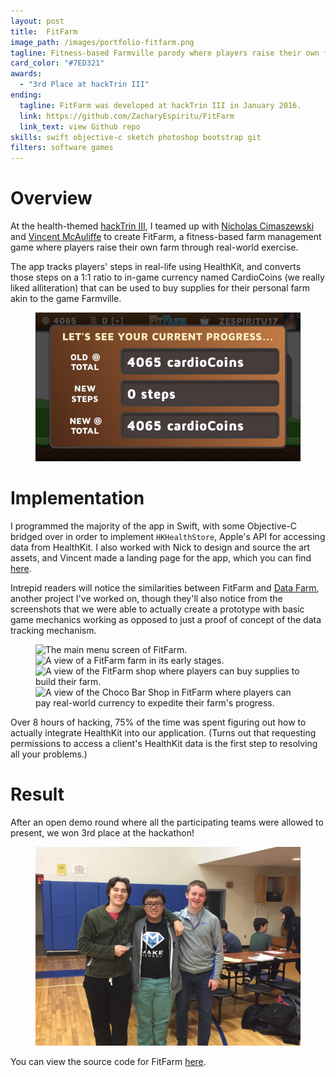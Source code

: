 ```yaml
---
layout: post
title:  FitFarm
image_path: /images/portfolio-fitfarm.png
tagline: Fitness-based Farmville parody where players raise their own farm through real-world exercise
card_color: "#7ED321"
awards:
  - "3rd Place at hackTrin III"
ending:
  tagline: FitFarm was developed at hackTrin III in January 2016.
  link: https://github.com/ZacharyEspiritu/FitFarm
  link_text: view Github repo
skills: swift objective-c sketch photoshop bootstrap git
filters: software games
---
```


# Overview

At the health-themed [hackTrin III][hackTrin], I teamed up with [Nicholas Cimaszewski][nc-github] and [Vincent McAuliffe][vm-github] to create FitFarm, a fitness-based farm management game where players raise their own farm through real-world exercise.

The app tracks players' steps in real-life using HealthKit, and converts those steps on a 1:1 ratio to in-game currency named CardioCoins (we really liked alliteration) that can be used to buy supplies for their personal farm akin to the game Farmville.

<figure class="lazyload">
    <img class="responsive-image lazyload" src="/images/projects/fit-farm/progress.jpg" alt="A view of the FitFarm progress screen that converts the number of steps the player took since last app load to in-game currency.">
</figure>

# Implementation

I programmed the majority of the app in Swift, with some Objective-C bridged over in order to implement `HKHealthStore`, Apple's API for accessing data from HealthKit. I also worked with Nick to design and source the art assets, and Vincent made a landing page for the app, which you can find [here][fitfarm-website].

Intrepid readers will notice the similarities between FitFarm and [Data Farm][data-farm-post], another project I've worked on, though they'll also notice from the screenshots that we were able to actually create a prototype with basic game mechanics working as opposed to just a proof of concept of the data tracking mechanism.

<figure class="four-landscape-screenshot-grid lazyload">
    <img class="lazyload" data-src="/images/projects/fit-farm/main.jpg" alt="The main menu screen of FitFarm.">
    <img class="lazyload" data-src="/images/projects/fit-farm/farm.jpg" alt="A view of a FitFarm farm in its early stages.">
    <img class="lazyload" data-src="/images/projects/fit-farm/shop.jpg" alt="A view of the FitFarm shop where players can buy supplies to build their farm.">
    <img class="lazyload" data-src="/images/projects/fit-farm/in-app-purchase.jpg" alt="A view of the Choco Bar Shop in FitFarm where players can pay real-world currency to expedite their farm's progress.">
</figure>

Over 8 hours of hacking, 75% of the time was spent figuring out how to actually integrate HealthKit into our application. (Turns out that requesting permissions to access a client's HealthKit data is the first step to resolving all your problems.)

# Result

After an open demo round where all the participating teams were allowed to present, we won 3rd place at the hackathon!

<figure class="lazyload">
    <img class="responsive-image lazyload" src="/images/projects/fit-farm/team-photo.jpg" alt="The FitFarm development team after winning 3rd Place at the hackTrin hackathon.">
</figure>

You can view the source code for FitFarm [here][fitfarm-github].

[hackTrin]:        http://hacktrin.com/
[nc-github]:       https://github.com/nwcimaszewski
[vm-github]:       https://github.com/vmcauliffe
[data-farm-post]:  /project/data-farm
[fitfarm-website]: https://zacharyespiritu.com/FitFarm/
[fitfarm-github]:  https://github.com/ZacharyEspiritu/FitFarm

